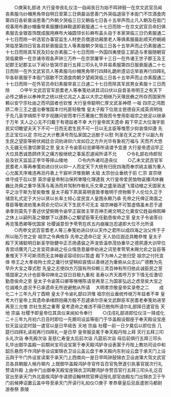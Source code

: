 <!-- { "loadSidebar": true } -->
　　○庚寅礼部进  大行皇帝丧礼仪注一自闻丧日为始不鸣钟鼓一在京文武官员闻丧素服乌纱帽黑角带自明日至第三日俱晨诣思善门外哭临退宿于本衙门不饮酒食肉第四日各斩衰诣思善门外朝夕哭临三日又朝临七日各十五举声而止凡入朝及在衙门视事用布裹纱帽垂带素服腰绖麻鞋退即衰服通二十七日而除一在京文武官员命妇俱素服去金银首饰既成服用麻布大袖圆领长衫麻布盖头自于本家哭临三日仍素服通二十七日而除一听选官办事官监生人材吏员僧道坊厢里老人等俱素服晨赴顺天府朝阙哭临至第四日官各具斩衰服监生人等素服朝夕哭临三日各十五举声而止仍素服通二十七日而除其军民及妇女亦素服二十七日而除一外国四夷使臣工部造与孝服随朝官哭临奠祭一在京诸寺观各声钟三万杵一在京禁屠宰十三日一在外诸王世子郡王及王妃郡王妃郡主以下闻讣皆哭尽哀行五拜三叩头礼毕并易素服第四日服衰服通二十七日而除一在外文武官员人等素服乌纱帽黑角带行四拜礼跪听遗诏讫举哀再行四拜礼毕各斩衰服于本衙门宿歇不饮酒食肉朝夕望阙哭临三日各十五举声而止亦素服通二十七日而除一在外官员命妇素服举哀三日通二十七日而除其军民男女素服十三日而除
　　○甲午文武百官军民耆老人等奉笺劝进其词曰伏以自昔圣帝明王之有天下必传之嫡长以奉神灵之统以抚亿兆之人盖以大宗之相继乃天理民彝之所存而国家所赖以安宁宗社由之而巩固者也钦惟  大行皇帝聪明仁厚文武圣神缵  一祖  四宗之鸿图跻二帝三王之盛治眷惟国本付托匪轻敬惟  皇太子殿下位居主鬯德自天成英资明烛于先几圣学缉熙于早岁视膳问安而孝行丕著施仁赞政而令誉用彰祖宗之统足以继承于万年  天人之心无不归戴于有德兹者不幸  大行皇帝宾天遗命  殿下早正大位海宇臣民实切瞻望夫天下不可一日而无君生民不可一日以无主臣等惟愿少抑哀情仰遵  先志正宝位以定  宗社之大计敷涣号而弘家国之远猷于以慰  列圣在天之灵于以副九有生民之望臣等俯伏阙廷合词劝进仰六龙如日之方升光华有象祝万福与  天而齐大悠久无疆无任激切屏营之至  皇太子令谕答曰览卿等所请谓予宜遵  大行皇帝遗诏早正大位具悉诚恳顾终天之痛方殷继统之事奚忍遽闻所请不允
　　○令礼部右侍郎倪岳及钦天监监正李华等择山陵地
　　○令内外诸司造丧仪
　　○乙未文武百官军民耆老人等再奉笺劝进曰伏以仰一人而定天下大统有归抚四海而奉宗祧主器为重人心允属天序难违再沥丹衷上干宸听洪惟我朝  太祖  太宗创业垂统于前  仁宗  宣宗继体守成于后以至  英宗睿皇帝制治保邦聿隆化理逮我  大行皇帝爱民恤物诞播鸿休巍巍比尧舜之重华荡荡与禹汤而并驾制作极礼乐文章之盛渐涵遂飞潜动植之天国家太平之治于斯为至矣敬惟  皇太子殿下夙禀英明亶敦孝敬明于庶物察于人伦位久正于储宫礼式定于大分以贤以长率土倾心宜民宜人皇图永赖乃承  先帝之托俾正南面之尊臣等敬进劝笺未荷俞允切以天下生民不可无主  祖宗神器不可暂虚情虽未忍于遽承孝则莫先于善述伏望俯赐令谕早正宸居主宰百神丕阐文明之化奠安亿姓益绵熙皞之休上以嗣列圣之徽猷下以遂群心之颙望臣等无任勤恳俟命之至  皇太子令谕答曰再览笺悉卿等忧国家  社稷诚意但予茕茕在疚五内崩摧岂忍遽即大位不允所请
　　○丙申文武百官耆老人等三奉笺劝进曰伏以天作之君所以成四海之治父传于子所以贻万世之安  祖宗之令典攸存  先帝之遗命已定  天人协应遐迩具瞻恭惟  皇太子殿下天锡聪明日新圣学刚健中正丕扬遹骏之声浚哲温恭茂协重华之德夙遵大训早位青宫顷膺凭几之言宜荷承祧之任众情恳恳屡申劝进之词至孝茕茕未赐允俞之旨臣等重惟天下不可斯须而无主神器讵容顷刻以暂虚  殿下为神人之依归受  祖宗之付托宜体  帝王之大孝毋拘士庶之庸行伏望稍抑哀情以善继述为重俯从众志以广德教为先早升大宝之尊式慰  先皇之志使四方万国有所仰赖三灵百神有所归依此诚臣民之至情国家之大计也臣等仰神龙之驭日目极九重祝  圣寿以齐天嵩呼万岁下情无任激切勤恳俟命之至  皇太子令谕答曰卿等惓惓陈请至再至三为国家弘远之虑至矣大宝之位诚难久虚况予已承遗命无所逊避勉从所请
　大明孝宗敬皇帝实录卷之二
　　成化二十三年九月丁酉朔  皇太子令谕礼部曰洪惟  祖宗创业垂统传继万年兹者不幸  皇考大行皇帝上宾遗命承绪顾抱痛方殷不忍遽承尔宗亲文武群臣军民耆老奉笺劝进至再至三允惟  宗社生民之重寄  皇考遗命之难违不得已勉徇所请尔礼部择日遣官告  天地  宗庙  社稷予即皇帝位其具仪来闻如令奉行
　　○戊戌礼部进即位仪注一择成化二十三年九月初六日丑时即位一先期司设监等衙门于华盖殿设御座于奉天殿设宝座钦天监设定时鼓一遣官以是日早祗告  天地  宗庙  社稷一前一日夕奠后以即位告  几筵行四拜礼读祝再行四拜礼一是日早  皇帝服衮冕于奉天殿丹陛上拜  天行五拜三叩头礼次诣  奉先殿次诣  圣慈仁寿皇太后前次诣  凡筵前次诣  母后前俱行五拜三叩头礼毕出御华盖殿一前期尚宝司设宝案于奉天殿鸿胪寺设表案于丹陛上教坊司设中和韶乐悬而不作鸿胪寺设诏案锦衣卫设云盖云盘于奉天殿内东别设云盘于承天门上设云舆于午门外设宣读案于承天门上西南向一是日早鸣钟鼓锦衣卫设卤簿大驾文武官员各具朝服入候丹墀内  上既御华盖殿鸿胪寺官传旨百官免贺遂引执事官就次行礼赞请升殿  上由中门出御奉天殿宝座锦衣卫鸣鞭鸿胪寺赞百官行五拜三叩头礼讫百官出至承天门外北面俟鸿胪寺请颁诏翰林院官捧诏授礼部官由殿左门出锦衣卫于午门前候捧诏置云盖中导至承天门开读行礼如仪○庚子  孝恭章皇后忌辰遣驸马都尉游泰祭  景陵
